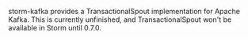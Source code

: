 storm-kafka provides a TransactionalSpout implementation for Apache Kafka. This is currently unfinished, and TransactionalSpout won't be available in Storm until 0.7.0.